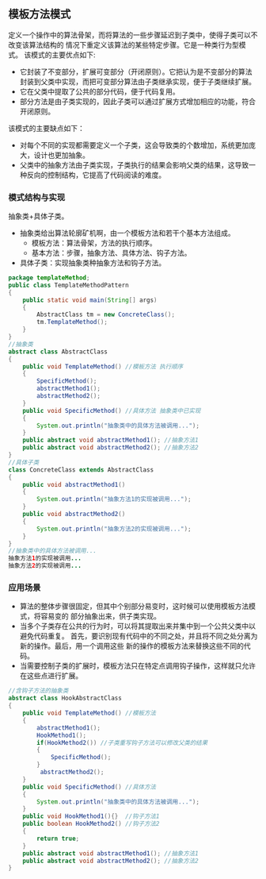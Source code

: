 ## 模板方法模式
定义一个操作中的算法骨架，而将算法的一些步骤延迟到子类中，使得子类可以不改变该算法结构的
情况下重定义该算法的某些特定步骤。它是一种类行为型模式。
该模式的主要优点如下:
* 它封装了不变部分，扩展可变部分（开闭原则）。它把认为是不变部分的算法封装到父类中实现，而把可变部分算法由子类继承实现，便于子类继续扩展。
* 它在父类中提取了公共的部分代码，便于代码复用。
* 部分方法是由子类实现的，因此子类可以通过扩展方式增加相应的功能，符合开闭原则。

该模式的主要缺点如下：
* 对每个不同的实现都需要定义一个子类，这会导致类的个数增加，系统更加庞大，设计也更加抽象。
* 父类中的抽象方法由子类实现，子类执行的结果会影响父类的结果，这导致一种反向的控制结构，它提高了代码阅读的难度。
### 模式结构与实现
抽象类+具体子类。
* 抽象类给出算法轮廓矿机啊，由一个模板方法和若干个基本方法组成。
	* 模板方法：算法骨架，方法的执行顺序。
	* 基本方法：步骤，抽象方法、具体方法、钩子方法。
* 具体子类：实现抽象类种抽象方法和钩子方法。
```Java
package templateMethod;
public class TemplateMethodPattern
{
    public static void main(String[] args)
    {
        AbstractClass tm = new ConcreteClass();
        tm.TemplateMethod();
    }
}
//抽象类
abstract class AbstractClass
{
    public void TemplateMethod() //模板方法 执行顺序
    {
        SpecificMethod();
        abstractMethod1();          
        abstractMethod2();
    }  
    public void SpecificMethod() //具体方法 抽象类中已实现
    {
        System.out.println("抽象类中的具体方法被调用...");
    }   
    public abstract void abstractMethod1(); //抽象方法1
    public abstract void abstractMethod2(); //抽象方法2
}
//具体子类
class ConcreteClass extends AbstractClass
{
    public void abstractMethod1()
    {
        System.out.println("抽象方法1的实现被调用...");
    }   
    public void abstractMethod2()
    {
        System.out.println("抽象方法2的实现被调用...");
    }
}
//抽象类中的具体方法被调用...
抽象方法1的实现被调用...
抽象方法2的实现被调用...
```
### 应用场景
* 算法的整体步骤很固定，但其中个别部分易变时，这时候可以使用模板方法模式，将容易变的
部分抽象出来，供子类实现。
* 当多个子类存在公共的行为时，可以将其提取出来并集中到一个公共父类中以避免代码重复。
首先，要识别现有代码中的不同之处，并且将不同之处分离为新的操作。最后，用一个调用这些
新的操作的模板方法来替换这些不同的代码。
* 当需要控制子类的扩展时，模板方法只在特定点调用钩子操作，这样就只允许在这些点进行扩展。
```Java
//含钩子方法的抽象类
abstract class HookAbstractClass
{
    public void TemplateMethod() //模板方法
    {
        abstractMethod1();
        HookMethod1();
        if(HookMethod2()) //子类重写钩子方法可以修改父类的结果
        {
            SpecificMethod();   
        }
         abstractMethod2();
    }  
    public void SpecificMethod() //具体方法
    {
        System.out.println("抽象类中的具体方法被调用...");
    }
    public void HookMethod1(){}  //钩子方法1
    public boolean HookMethod2() //钩子方法2
    {
        return true;
    }
    public abstract void abstractMethod1(); //抽象方法1
    public abstract void abstractMethod2(); //抽象方法2
}
```